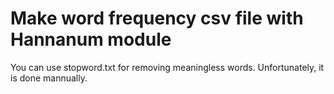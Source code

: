 # Make word frequency csv file with Hannanum module

You can use stopword.txt for removing meaningless words. Unfortunately, it is done mannually. 
